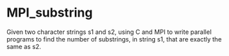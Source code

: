 # MPI_substring
Given two character strings s1 and s2, using C and MPI to write parallel programs to find the number of substrings, in string s1, that are exactly the same as s2.
